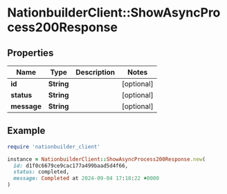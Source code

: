 # NationbuilderClient::ShowAsyncProcess200Response

## Properties

| Name | Type | Description | Notes |
| ---- | ---- | ----------- | ----- |
| **id** | **String** |  | [optional] |
| **status** | **String** |  | [optional] |
| **message** | **String** |  | [optional] |

## Example

```ruby
require 'nationbuilder_client'

instance = NationbuilderClient::ShowAsyncProcess200Response.new(
  id: d1f0c6679ce9cac177a499baad5d4f66,
  status: completed,
  message: Completed at 2024-09-04 17:18:22 +0000
)
```

